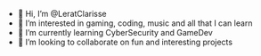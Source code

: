 - 👋 Hi, I’m @LeratClarisse
- 👀 I’m interested in gaming, coding, music and all that I can learn
- 🌱 I’m currently learning CyberSecurity and GameDev
- 💞️ I’m looking to collaborate on fun and interesting projects

<!---
LeratClarisse/LeratClarisse is a ✨ special ✨ repository because its `README.md` (this file) appears on your GitHub profile.
You can click the Preview link to take a look at your changes.
--->
